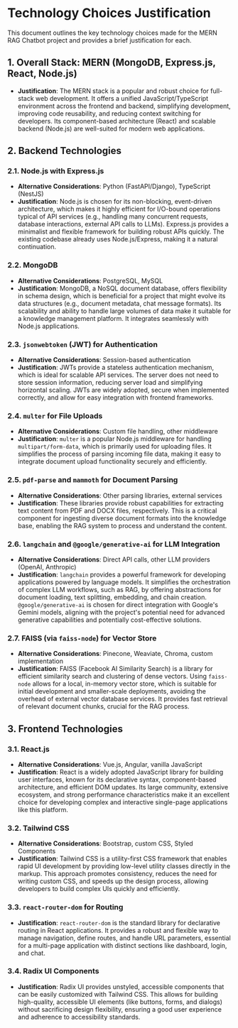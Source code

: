 # Technology Choices Justification

This document outlines the key technology choices made for the MERN RAG Chatbot project and provides a brief justification for each.

## 1. Overall Stack: MERN (MongoDB, Express.js, React, Node.js)

-   **Justification**: The MERN stack is a popular and robust choice for full-stack web development. It offers a unified JavaScript/TypeScript environment across the frontend and backend, simplifying development, improving code reusability, and reducing context switching for developers. Its component-based architecture (React) and scalable backend (Node.js) are well-suited for modern web applications.

## 2. Backend Technologies

### 2.1. Node.js with Express.js

-   **Alternative Considerations**: Python (FastAPI/Django), TypeScript (NestJS)
-   **Justification**: Node.js is chosen for its non-blocking, event-driven architecture, which makes it highly efficient for I/O-bound operations typical of API services (e.g., handling many concurrent requests, database interactions, external API calls to LLMs). Express.js provides a minimalist and flexible framework for building robust APIs quickly. The existing codebase already uses Node.js/Express, making it a natural continuation.

### 2.2. MongoDB

-   **Alternative Considerations**: PostgreSQL, MySQL
-   **Justification**: MongoDB, a NoSQL document database, offers flexibility in schema design, which is beneficial for a project that might evolve its data structures (e.g., document metadata, chat message formats). Its scalability and ability to handle large volumes of data make it suitable for a knowledge management platform. It integrates seamlessly with Node.js applications.

### 2.3. `jsonwebtoken` (JWT) for Authentication

-   **Alternative Considerations**: Session-based authentication
-   **Justification**: JWTs provide a stateless authentication mechanism, which is ideal for scalable API services. The server does not need to store session information, reducing server load and simplifying horizontal scaling. JWTs are widely adopted, secure when implemented correctly, and allow for easy integration with frontend frameworks.

### 2.4. `multer` for File Uploads

-   **Alternative Considerations**: Custom file handling, other middleware
-   **Justification**: `multer` is a popular Node.js middleware for handling `multipart/form-data`, which is primarily used for uploading files. It simplifies the process of parsing incoming file data, making it easy to integrate document upload functionality securely and efficiently.

### 2.5. `pdf-parse` and `mammoth` for Document Parsing

-   **Alternative Considerations**: Other parsing libraries, external services
-   **Justification**: These libraries provide robust capabilities for extracting text content from PDF and DOCX files, respectively. This is a critical component for ingesting diverse document formats into the knowledge base, enabling the RAG system to process and understand the content.

### 2.6. `langchain` and `@google/generative-ai` for LLM Integration

-   **Alternative Considerations**: Direct API calls, other LLM providers (OpenAI, Anthropic)
-   **Justification**: `langchain` provides a powerful framework for developing applications powered by language models. It simplifies the orchestration of complex LLM workflows, such as RAG, by offering abstractions for document loading, text splitting, embedding, and chain creation. `@google/generative-ai` is chosen for direct integration with Google's Gemini models, aligning with the project's potential need for advanced generative capabilities and potentially cost-effective solutions.

### 2.7. FAISS (via `faiss-node`) for Vector Store

-   **Alternative Considerations**: Pinecone, Weaviate, Chroma, custom implementation
-   **Justification**: FAISS (Facebook AI Similarity Search) is a library for efficient similarity search and clustering of dense vectors. Using `faiss-node` allows for a local, in-memory vector store, which is suitable for initial development and smaller-scale deployments, avoiding the overhead of external vector database services. It provides fast retrieval of relevant document chunks, crucial for the RAG process.

## 3. Frontend Technologies

### 3.1. React.js

-   **Alternative Considerations**: Vue.js, Angular, vanilla JavaScript
-   **Justification**: React is a widely adopted JavaScript library for building user interfaces, known for its declarative syntax, component-based architecture, and efficient DOM updates. Its large community, extensive ecosystem, and strong performance characteristics make it an excellent choice for developing complex and interactive single-page applications like this platform.

### 3.2. Tailwind CSS

-   **Alternative Considerations**: Bootstrap, custom CSS, Styled Components
-   **Justification**: Tailwind CSS is a utility-first CSS framework that enables rapid UI development by providing low-level utility classes directly in the markup. This approach promotes consistency, reduces the need for writing custom CSS, and speeds up the design process, allowing developers to build complex UIs quickly and efficiently.

### 3.3. `react-router-dom` for Routing

-   **Justification**: `react-router-dom` is the standard library for declarative routing in React applications. It provides a robust and flexible way to manage navigation, define routes, and handle URL parameters, essential for a multi-page application with distinct sections like dashboard, login, and chat.

### 3.4. Radix UI Components

-   **Justification**: Radix UI provides unstyled, accessible components that can be easily customized with Tailwind CSS. This allows for building high-quality, accessible UI elements (like buttons, forms, and dialogs) without sacrificing design flexibility, ensuring a good user experience and adherence to accessibility standards.